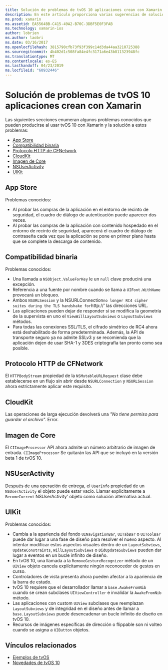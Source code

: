 ```yaml
---
title: Solución de problemas de tvOS 10 aplicaciones crean con Xamarin
description: En este artículo proporciona varias sugerencias de solución de problemas para trabajar con tvOS 10 en aplicaciones de Xamarin. Describe problemas relacionados con la aplicación de Store, compatibilidad binaria, la CFNetwork HttpProtocol, CloudKit, imagen básica, NSUserActivity y UIKit.
ms.prod: xamarin
ms.assetid: EA5564BB-C415-49A2-B70C-3DBF5E0F3FAB
ms.technology: xamarin-ios
author: lobrien
ms.author: laobri
ms.date: 03/16/2017
ms.openlocfilehash: 3815790cfb73f93f399c14d3da44aa3210725388
ms.sourcegitcommit: 4b402d1c508fa84e4fc3171a6e43b811323948fc
ms.translationtype: MT
ms.contentlocale: es-ES
ms.lasthandoff: 04/23/2019
ms.locfileid: "60932446"
---
```

# <a name="troubleshooting-tvos-10-apps-built-with-xamarin"></a>Solución de problemas de tvOS 10 aplicaciones crean con Xamarin

Las siguientes secciones enumeran algunos problemas conocidos que pueden producirse al usar tvOS 10 con Xamarin y la solución a estos problemas:

- [App Store](#App-Store)
- [Compatibilidad binaria](#Binary-Compatibility)
- [Protocolo HTTP de CFNetwork](#CFNetwork-HTTP-Protocol)
- [CloudKit](#CloudKit)
- [Imagen de Core](#CoreImage)
- [NSUserActivity](#NSUserActivity)
- [UIKit](#UIKit)

<a name="App-Store" />

## <a name="app-store"></a>App Store

Problemas conocidos:

 - Al probar las compras de la aplicación en el entorno de recinto de seguridad, el cuadro de diálogo de autenticación puede aparecer dos veces.
 - Al probar las compras de la aplicación con contenido hospedado en el entorno de recinto de seguridad, aparecerá el cuadro de diálogo de contraseña cada vez que la aplicación se pone en primer plano hasta que se complete la descarga de contenido.

<a name="Binary-Compatibility" />

## <a name="binary-compatibility"></a>Compatibilidad binaria

Problemas conocidos:

 - Una llamada a `NSObject.ValueForKey` le un `null` clave producirá una excepción.
 - Referencia a una fuente por nombre cuando se llama a `UIFont.WithName` provocará un bloqueo.
 - Ambos `NSURLSession` y la NSURLConnection` no longer RC4 cipher suites during the TLS handshake for `http://' las direcciones URL.
 - Las aplicaciones pueden dejar de responder si se modifica la geometría de la supervista en uno el `ViewWillLayoutSubviews` o `LayoutSubviews` métodos.
 - Para todas las conexiones SSL/TLS, el cifrado simétrico de RC4 ahora está deshabilitado de forma predeterminada. Además, la API de transporte seguro ya no admite SSLv3 y se recomienda que la aplicación dejen de usar SHA-1 y 3DES criptografía tan pronto como sea posible.

<a name="CFNetwork-HTTP-Protocol" />

## <a name="cfnetwork-http-protocol"></a>Protocolo HTTP de CFNetwork

El `HTTPBodyStream` propiedad de la `NSMutableURLRequest` clase debe establecerse en un flujo sin abrir desde `NSURLConnection` y `NSURLSession` ahora estrictamente aplicar este requisito.

<a name="CloudKit" />

## <a name="cloudkit"></a>CloudKit

Las operaciones de larga ejecución devolverá una _"No tiene permiso para guardar el archivo"._ Error.

<a name="CoreImage" />

## <a name="core-image"></a>Imagen de Core

El `CIImageProcessor` API ahora admite un número arbitrario de imagen de entrada. `CIImageProcessor` Se quitarán las API que se incluyó en la versión beta 1 de tvOS 10.

<a name="NSUserActivity" />

## <a name="nsuseractivity"></a>NSUserActivity

Después de una operación de entrega, el `UserInfo` propiedad de un `NSUserActivity` el objeto puede estar vacío. Llamar explícitamente a `BecomeCurrent` NSUserActivity' objeto como solución alternativa actual.

<a name="UIKit" />

## <a name="uikit"></a>UIKit

Problemas conocidos:

 - Cambia a la apariencia del fondo `UINavigationBar`, `UITabBar` o `UIToolBar` puede dar lugar a una fase de diseño para resolver el nuevo aspecto. Al intentar modificar estos aspectos visuales dentro de un `LayoutSubviews`, `UpdateConstraints`, `WillLayoutSubviews` o `DidUpdateSubviews` pueden dar lugar a eventos en un bucle infinito de diseño.
 - En tvOS 10, una llamada a la `RemoveGestureRecognizer` método de un `UIView` objeto cancela explícitamente ningún reconocedor de gestos en curso.
 - Controladores de vista presenta ahora pueden afectar a la apariencia de la barra de estado.
 - tvOS 10 requiere que el desarrollador llamar a `base.AwakeFromNib` cuando se crean subclases `UIViewController` e invalidar la `AwakeFromNib` método.
 - Las aplicaciones con custom `UIView` subclases que reemplazan `LayoutSubviews` y de integridad en el diseño antes de llamar a `base.LayoutSubviews` puede desencadenar un bucle infinito de diseño en tvOS 10.
 - Recursos de imágenes específicas de dirección o flippable son ni volteo cuando se asigna a `UIButton` objetos.

## <a name="related-links"></a>Vínculos relacionados

- [Ejemplos de tvOS](https://developer.xamarin.com/samples/tvos/all/)
- [Novedades de tvOS 10](https://developer.apple.com/library/prerelease/content/releasenotes/General/WhatsNewinTVOS/Articles/tvOS10.html#//apple_ref/doc/uid/TP40017259-SW1)
